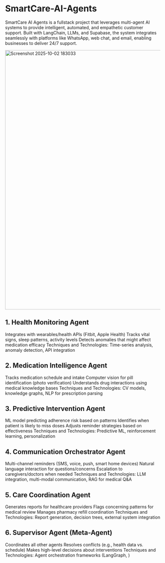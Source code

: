 # SmartCare-AI-Agents
SmartCare AI Agents is a fullstack project that leverages multi-agent AI systems to provide intelligent, automated, and empathetic customer support. Built with LangChain, LLMs, and Supabase, the system integrates seamlessly with platforms like WhatsApp, web chat, and email, enabling businesses to deliver 24/7 support.


<img width="1880" height="841" alt="Screenshot 2025-10-02 183033" src="https://github.com/user-attachments/assets/4871f85a-e80b-4c91-80ba-d0c476109c3c" />

## 1. Health Monitoring Agent ##

Integrates with wearables/health APIs (Fitbit, Apple Health)
Tracks vital signs, sleep patterns, activity levels
Detects anomalies that might affect medication efficacy
Techniques and Technologies: Time-series analysis, anomaly detection, API integration

## 2. Medication Intelligence Agent ## 

Tracks medication schedule and intake
Computer vision for pill identification (photo verification)
Understands drug interactions using medical knowledge bases
Techniques and Technologies: CV models, knowledge graphs, NLP for prescription parsing

## 3. Predictive Intervention Agent ## 

ML model predicting adherence risk based on patterns
Identifies when patient is likely to miss doses
Adjusts reminder strategies based on effectiveness
Techniques and Technologies: Predictive ML, reinforcement learning, personalization

## 4. Communication Orchestrator Agent ## 

Multi-channel reminders (SMS, voice, push, smart home devices)
Natural language interaction for questions/concerns
Escalation to caregivers/doctors when needed
Techniques and Technologies: LLM integration, multi-modal communication, RAG for medical Q&A

## 5. Care Coordination Agent ## 

Generates reports for healthcare providers
Flags concerning patterns for medical review
Manages pharmacy refill coordination
Techniques and Technologies: Report generation, decision trees, external system integration

## 6. Supervisor Agent (Meta-Agent) ## 

Coordinates all other agents
Resolves conflicts (e.g., health data vs. schedule)
Makes high-level decisions about interventions
Techniques and Technologies: Agent orchestration frameworks (LangGraph, )



